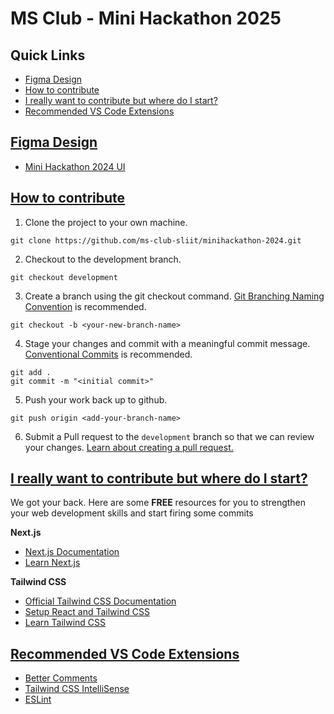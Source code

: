 # MS Club - Mini Hackathon 2025

## Quick Links
  - [Figma Design](#figma-design)
  - [How to contribute](#how-to-contribute)
  - [I really want to contribute but where do I start?](#i-really-want-to-contribute-but-where-do-i-start)
  - [Recommended VS Code Extensions](#recommended-vs-code-extensions)

## [Figma Design](#figma-design)

- [Mini Hackathon 2024 UI](https://www.figma.com/design/xoLgrOz0YNDy1BjaRNfAxR/MiniHackathon-UI?node-id=147-125&t=k0W1AvqI47x5XrHu-1)

## [How to contribute](#how-to)

1. Clone the project to your own machine.

`git clone https://github.com/ms-club-sliit/minihackathon-2024.git`

2. Checkout to the development branch.

`git checkout development`

3. Create a branch using the git checkout command. [Git Branching Naming Convention](https://phoenixnap.com/kb/git-branch-name-convention) is recommended.

`git checkout -b <your-new-branch-name>`

4. Stage your changes and commit with a meaningful commit message. [Conventional Commits](https://www.conventionalcommits.org/en/v1.0.0/) is recommended.

```
git add .
git commit -m "<initial commit>"
```

5. Push your work back up to github.

`git push origin <add-your-branch-name>`

6. Submit a Pull request to the `development` branch so that we can review your changes. [Learn about creating a pull request.](https://docs.github.com/en/github/collaborating-with-pull-requests/proposing-changes-to-your-work-with-pull-requests/creating-a-pull-request)

## [I really want to contribute but where do I start?](#resources)

We got your back. Here are some **FREE** resources for you to strengthen your web development skills and start firing some commits

**Next.js**

- [Next.js Documentation](https://nextjs.org/docs)
- [Learn Next.js](https://nextjs.org/learn)

**Tailwind CSS**

- [Official Tailwind CSS Documentation](https://tailwindcss.com/docs)
- [Setup React and Tailwind CSS](https://www.freecodecamp.org/news/how-to-install-tailwindcss-in-react/)
- [Learn Tailwind CSS](https://www.freecodecamp.org/news/learn-tailwind-css/)

## [Recommended VS Code Extensions](#recommended-vs-code-extensions)

- [Better Comments](https://marketplace.visualstudio.com/items?itemName=aaron-bond.better-comments)
- [Tailwind CSS IntelliSense](https://marketplace.visualstudio.com/items?itemName=bradlc.vscode-tailwindcss)
- [ESLint](https://marketplace.visualstudio.com/items?itemName=dbaeumer.vscode-eslint)
